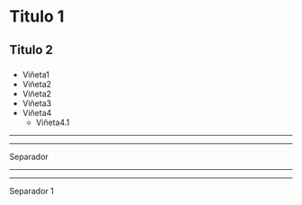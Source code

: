 # **Titulo 1** #
## **Titulo** 2 ##
###
####

* Viñeta1
* Viñeta2
* Viñeta2
* Viñeta3
* Viñeta4
    * Viñeta4.1
  
      

---
---
Separador

---
---
Separador 1



